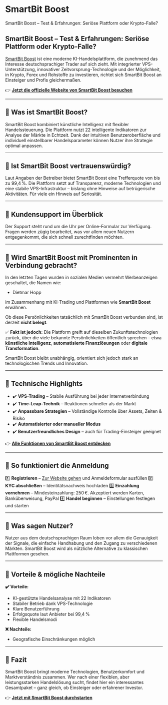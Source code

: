 # SmartBit Boost
SmartBit Boost – Test &amp; Erfahrungen: Seriöse Plattform oder Krypto-Falle?
## SmartBit Boost – Test & Erfahrungen: Seriöse Plattform oder Krypto-Falle?

[SmartBit Boost](https://smartbitboostapp.de) ist eine moderne KI-Handelsplattform, die zunehmend das Interesse deutschsprachiger Trader auf sich zieht. Mit integrierter VPS-Unterstützung, innovativer Zeitvorsprung-Technologie und der Möglichkeit, in Krypto, Forex und Rohstoffe zu investieren, richtet sich SmartBit Boost an Einsteiger und Profis gleichermaßen.

👉 **[Jetzt die offizielle Website von SmartBit Boost besuchen](https://smartbitboostapp.de)**

---

## 📌 Was ist SmartBit Boost?

SmartBit Boost kombiniert künstliche Intelligenz mit flexibler Handelssteuerung. Die Plattform nutzt 22 intelligente Indikatoren zur Analyse der Märkte in Echtzeit. Dank der intuitiven Benutzeroberfläche und individuell einstellbarer Handelsparameter können Nutzer ihre Strategie optimal anpassen.

---

## 📌 Ist SmartBit Boost vertrauenswürdig?

Laut Angaben der Betreiber bietet SmartBit Boost eine Trefferquote von bis zu 99,4 %. Die Plattform setzt auf Transparenz, moderne Technologien und eine stabile VPS-Infrastruktur – bislang ohne Hinweise auf betrügerische Aktivitäten. Für viele ein Hinweis auf Seriosität.

---

## 📌 Kundensupport im Überblick

Der Support steht rund um die Uhr per Online-Formular zur Verfügung. Fragen werden zügig bearbeitet, was vor allem neuen Nutzern entgegenkommt, die sich schnell zurechtfinden möchten.

---

## 📌 Wird SmartBit Boost mit Prominenten in Verbindung gebracht?

In den letzten Tagen wurden in sozialen Medien vermehrt Werbeanzeigen geschaltet, die Namen wie:

- Dietmar Hopp

im Zusammenhang mit KI-Trading und Plattformen wie **SmartBit Boost** erwähnen.

Ob diese Persönlichkeiten tatsächlich mit SmartBit Boost verbunden sind, ist derzeit **nicht belegt**.

✅ **Fakt ist jedoch:** Die Plattform greift auf dieselben Zukunftstechnologien zurück, über die viele bekannte Persönlichkeiten öffentlich sprechen – etwa **künstliche Intelligenz**, **automatisierte Finanzlösungen** oder **digitale Transformation**.

SmartBit Boost bleibt unabhängig, orientiert sich jedoch stark an technologischen Trends und Innovation.

---

## 📌 Technische Highlights

- ✔️ **VPS-Trading** – Stabile Ausführung bei jeder Internetverbindung
- ✔️ **Time-Leap-Technik** – Reaktionen schneller als der Markt
- ✔️ **Anpassbare Strategien** – Vollständige Kontrolle über Assets, Zeiten & Risiko
- ✔️ **Automatisierter oder manueller Modus**
- ✔️ **Benutzerfreundliches Design** – auch für Trading-Einsteiger geeignet

👉 **[Alle Funktionen von SmartBit Boost entdecken](https://smartbitboostapp.de)**

---

## 📌 So funktioniert die Anmeldung

1️⃣ **Registrieren** – [Zur Website gehen](https://smartbitboostapp.de) und Anmeldeformular ausfüllen
2️⃣ **KYC abschließen** – Identitätsnachweis hochladen
3️⃣ **Einzahlung vornehmen** – Mindesteinzahlung: 250 €. Akzeptiert werden Karten, Banküberweisung, PayPal
4️⃣ **Handel beginnen** – Einstellungen festlegen und starten

---

## 📌 Was sagen Nutzer?

Nutzer aus dem deutschsprachigen Raum loben vor allem die Genauigkeit der Signale, die einfache Handhabung und den Zugang zu verschiedenen Märkten. SmartBit Boost wird als nützliche Alternative zu klassischen Plattformen gesehen.

---

## 📌 Vorteile & mögliche Nachteile

**✔️ Vorteile:**
- KI-gestützte Handelsanalyse mit 22 Indikatoren
- Stabiler Betrieb dank VPS-Technologie
- Klare Benutzerführung
- Erfolgsquote laut Anbieter bei 99,4 %
- Flexible Handelsmodi

**❌ Nachteile:**
- Geografische Einschränkungen möglich

---

## 📌 Fazit

SmartBit Boost bringt moderne Technologien, Benutzerkomfort und Marktverständnis zusammen. Wer nach einer flexiblen, aber leistungsstarken Handelslösung sucht, findet hier ein interessantes Gesamtpaket – ganz gleich, ob Einsteiger oder erfahrener Investor.

👉 **[Jetzt mit SmartBit Boost durchstarten](https://smartbitboostapp.de)**
